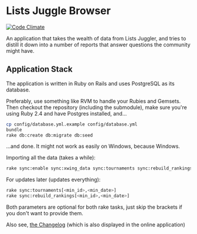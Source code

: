 # Lists Juggle Browser

[![Code Climate](https://codeclimate.com/github/haslo/lists_juggle_browser.png)](https://codeclimate.com/github/haslo/lists_juggle_browser)

An application that takes the wealth of data from Lists Juggler, and tries to
distill it down into a number of reports that answer questions the community might
have.

## Application Stack

The application is written in Ruby on Rails and uses PostgreSQL as its database.

Preferably, use something like RVM to handle your Rubies and Gemsets. Then checkout
the repository (including the submodule), make sure you're using Ruby 2.4 and have
Postgres installed, and...

```bash
cp config/database.yml.example config/database.yml
bundle
rake db:create db:migrate db:seed
```

...and done. It might not work as easily on Windows, because Windows.

Importing all the data (takes a while):

```bash
rake sync:enable sync:xwing_data sync:tournaments sync:rebuild_rankings sync:disable
```

For updates later (updates everything):

```bash
rake sync:tournaments[<min_id>,<min_date>]
rake sync:rebuild_rankings[<min_id>,<min_date>]
```
Both parameters are optional for both rake tasks, just skip the brackets if you
don't want to provide them.

Also see, [the Changelog](CHANGELOG.md) (which is also displayed in the online application)
